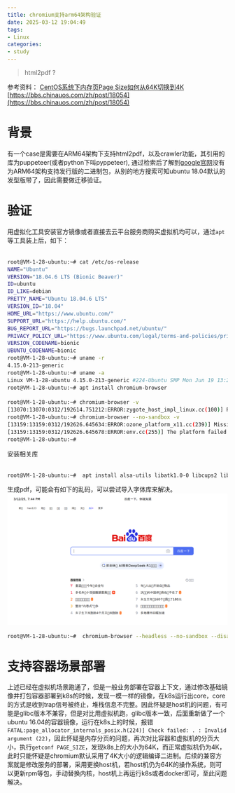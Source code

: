 ```yaml
---
title: chromium支持arm64架构验证
date: 2025-03-12 19:04:49
tags:
- Linux
categories: 
- study
---
```


> html2pdf ?

<!--more-->

参考资料：
[CentOS系统下内存页Page Size如何从64K切换到4K](https://www.hikunpeng.com/document/detail/zh/kunpengfaq/productfaq/osfaq/os_faq_0011.html)
[https://bbs.chinauos.com/zh/post/18054](https://bbs.chinauos.com/zh/post/18054)

# 背景
有一个case是需要在ARM64架构下支持html2pdf，以及crawler功能，其引用的库为puppeteer(或者python下叫pyppeteer),
通过检索后了解到[google官网](https://commondatastorage.googleapis.com/chromium-browser-snapshots/index.html)没有为ARM64架构支持发行版的二进制包，从别的地方搜索可知ubuntu 18.04默认的发型版带了，因此需要做迁移验证。

# 验证
用虚拟化工具安装官方镜像或者直接去云平台服务商购买虚拟机均可以，通过`apt`等工具装上后，如下：


```bash

root@VM-1-28-ubuntu:~# cat /etc/os-release 
NAME="Ubuntu"
VERSION="18.04.6 LTS (Bionic Beaver)"
ID=ubuntu
ID_LIKE=debian
PRETTY_NAME="Ubuntu 18.04.6 LTS"
VERSION_ID="18.04"
HOME_URL="https://www.ubuntu.com/"
SUPPORT_URL="https://help.ubuntu.com/"
BUG_REPORT_URL="https://bugs.launchpad.net/ubuntu/"
PRIVACY_POLICY_URL="https://www.ubuntu.com/legal/terms-and-policies/privacy-policy"
VERSION_CODENAME=bionic
UBUNTU_CODENAME=bionic
root@VM-1-28-ubuntu:~# uname -r
4.15.0-213-generic
root@VM-1-28-ubuntu:~# uname -a
Linux VM-1-28-ubuntu 4.15.0-213-generic #224-Ubuntu SMP Mon Jun 19 13:29:44 UTC 2023 aarch64 aarch64 aarch64 GNU/Linux
root@VM-1-28-ubuntu:~# apt install chromium-browser

root@VM-1-28-ubuntu:~# chromium-browser -v
[13070:13070:0312/192614.751212:ERROR:zygote_host_impl_linux.cc(100)] Running as root without --no-sandbox is not supported. See https://crbug.com/638180.
root@VM-1-28-ubuntu:~# chromium-browser --no-sandbox -v
[13159:13159:0312/192626.645634:ERROR:ozone_platform_x11.cc(239)] Missing X server or $DISPLAY
[13159:13159:0312/192626.645678:ERROR:env.cc(255)] The platform failed to initialize.  Exiting.
root@VM-1-28-ubuntu:~# 


```

安装相关库
```bash

root@VM-1-28-ubuntu:~#  apt install alsa-utils libatk1.0-0 libcups2 libgtk-3-0 fonts-ipafont-gothic libxcomposite1 libxcursor1 libxdamage1 libxext6 libxi6  libxrandr2 libxss1 libxtst6 libpango-1.0-0 xfonts-100dpi xfonts-75dpi xfonts-cyrillic  xfonts-base xfonts-scalable x11-utils libnss3 -y

```
生成pdf，可能会有如下的乱码，可以尝试导入字体库来解决。
![chrome_01.png](/images/chrome_01.png)

```bash
root@VM-1-28-ubuntu:~#  chromium-browser --headless --no-sandbox --disable-gpu --print-to-pdf=./2.pdf  https://www.baidu.com

```

# 支持容器场景部署
上述已经在虚拟机场景跑通了，但是一般业务部署在容器上下文，通过修改基础镜像并打包容器部署到k8s的时候，发现一模一样的镜像，在k8s运行出core，core的方式是收到trap信号被终止，堆栈信息不完整。因此怀疑是host机的问题，有可能是glibc版本不兼容，但是对比用虚拟机跑，glibc版本一致，后面重新做了一个ubuntu 16.04的容器镜像，运行在k8s上的时候，报错`FATAL:page_allocator_internals_posix.h(224)] Check failed: . : Invalid argument (22)`，因此怀疑是内存分页的问题，再次对比容器和虚拟机的分页大小，执行`getconf PAGE_SIZE`，发现k8s上的大小为64K，而正常虚拟机仍为4K，此时只能怀疑是chromium默认采用了4K大小的逻辑编译二进制。后续的兼容方案就是修改服务的部署，采用更换host机，若host机仍为64K的操作系统，则可以更新rpm等包，手动替换内核，host机上再运行k8s或者docker即可，至此问题解决。



